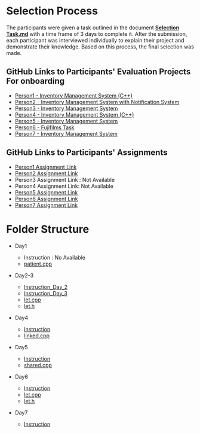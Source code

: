 # Selection Process

The participants were given a task outlined in the document [**Selection Task.md**](https://github.com/bhattaroshan/cpp-training-module/blob/main/Selection%20Task.md) with a time frame of 3 days to complete it. After the submission, each participant was interviewed individually to explain their project and demonstrate their knowledge. Based on this process, the final selection was made.

## GitHub Links to Participants' Evaluation Projects For onboarding
- [Person1 - Inventory Management System (C++)](https://github.com/shayanbista/Inventory-management-system-c-)
- [Person2 - Inventory Management System with Notification System](https://github.com/boharabirendra/InventoryMangSysWithNotiSys?tab=readme-ov-file)
- [Person3 - Inventory Management System](https://github.com/Rashik977/Inventory-management-system)
- [Person4 - Inventory Management System (C++)](https://github.com/bibekthapa007/inventory-cpp)
- [Person5 - Inventory Management System](https://github.com/simonchaudhary/InventoryManagementSystem)
- [Person6 - Fujifilms Task](https://github.com/avyjyo11/fujifilms-task)
- [Person7 - Inventory Management System](https://github.com/sudiprajkunwar/inventory-management)

## GitHub Links to Participants' Assignments
- [Person1 Assignment Link](https://github.com/shayanbista/cpp_training_assignments)
- [Person2 Assignment Link](https://github.com/boharabirendra/cpp_training_assignments./tree/main)
- Person3 Assignment Link : Not Available
- Person4 Assignment Link: Not Available
- [Person5 Assignment Link](https://github.com/simonchaudhary/cpp_training_assignments)
- [Person6 Assignment Link](https://github.com/avyjyo11/cpp_training_assignments)
- [Person7 Assignment Link](https://github.com/sudiprajkunwar/cpp_training_assignments)

# Folder Structure
- Day1
    - Instruction : No Available
    - [patient.cpp](https://github.com/bhattaroshan/cpp-training-module/blob/main/Day1/patient.cpp)

- Day2-3
    - [Instruction_Day_2](https://github.com/bhattaroshan/cpp-training-module/blob/main/Day2-3/day-2-instructions.md)
    - [Instruction_Day_3](https://github.com/bhattaroshan/cpp-training-module/blob/main/Day2-3/day-3-instructions.md)
    - [let.cpp](https://github.com/bhattaroshan/cpp-training-module/blob/main/Day2-3/let.cpp)
    - [let.h](https://github.com/bhattaroshan/cpp-training-module/blob/main/Day2-3/let.h)

- Day4
    - [Instruction](https://github.com/bhattaroshan/cpp-training-module/blob/main/Day4/day-4-instructions.md)
    - [linked.cpp](https://github.com/bhattaroshan/cpp-training-module/blob/main/Day4/linked.cpp)

- Day5
    - [Instruction](https://github.com/bhattaroshan/cpp-training-module/blob/main/Day5/day-5-instructions.md)
    - [shared.cpp](https://github.com/bhattaroshan/cpp-training-module/blob/main/Day5/shared.cpp)

- Day6
    - [Instruction](https://github.com/bhattaroshan/cpp-training-module/blob/main/Day6/day-6-instructions.md)
    - [let.cpp](https://github.com/bhattaroshan/cpp-training-module/blob/main/Day6/let.cpp)
    - [let.h](https://github.com/bhattaroshan/cpp-training-module/blob/main/Day6/let.h)

- Day7
    - [Instruction](https://github.com/bhattaroshan/cpp-training-module/blob/main/Day7/day-7-instructions.md)
